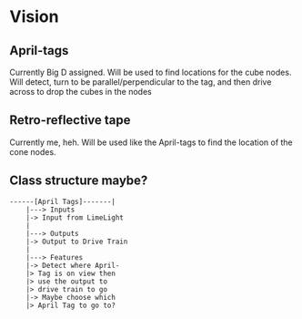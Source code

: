 # Vision

## April-tags
Currently Big D assigned.
Will be used to find locations for the cube nodes. Will detect, turn to be parallel/perpendicular to the tag, and then drive across to drop the cubes in the nodes

## Retro-reflective tape
Currently me, heh.
Will be used like the April-tags to find the location of the cone nodes.

## Class structure maybe?
```
------[April Tags]-------|
	|---> Inputs
	|-> Input from LimeLight
	|
	|---> Outputs
	|-> Output to Drive Train
	|
	|---> Features
	|-> Detect where April-
	|> Tag is on view then
	|> use the output to
	|> drive train to go
	|-> Maybe choose which
	|> April Tag to go to?
```